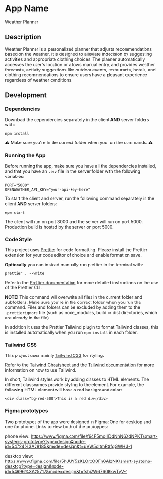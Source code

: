 # App Name
Weather Planner

## Description
Weather Planner is a personalized planner that adjusts recommendations based on the weather. It is designed to alleviate indecision by suggesting activities and appropriate clothing choices. The planner automatically accesses the user's location or allows manual entry, and provides weather forecasts, activity suggestions like outdoor events, restaurants, hotels, and clothing recommendations to ensure users have a pleasant experience regardless of weather conditions.

## Development


### Dependencies

Download the dependencies separately in the client
**AND** server folders with:

    npm install

⚠️ Make sure you're in the correct folder when you run
the commands. ⚠️


### Running the App

Before running the app, make sure you have all the
dependencies installed, and that you have an `.env`
file in the server folder with the following variables:

    PORT="5000"
    OPENWEATHER_API_KEY="your-api-key-here"


To start the client and server, run the following
command separately in the client **AND** server
folders:

    npm start

The client will run on port 3000 and the server will
run on port 5000. Production build is hosted by the
server on port 5000.


### Code Style

This project uses [Prettier](https://prettier.io/) for
code formatting. Please install the Prettier extension
for your code editor of choice and enable format on
save. 

**Optionally** you can instead manually run prettier
in the terminal with:

    prettier . --write

Refer to the [Prettier documentation](https://prettier.io/docs/en/cli.html) 
for more detailed instructions on the use of the
Prettier CLI.

**NOTE!** This command will overwrite all files in the
current folder and subfolders. Make sure you're in the
correct folder when you run the command. Files and
folders can be excluded by adding them to the
`.prettierignore` file (such as node_modules, build or
dist directories, which are already in the file). 

In addition it uses the Prettier Tailwind plugin to
format Tailwind classes, this is installed
automatically when you run `npm install` in each
folder.


### Tailwind CSS

This project uses mainly [Tailwind CSS](https://tailwindcss.com/) 
for styling. 

Refer to the [Tailwind Cheatsheet](https://tailwindcomponents.com/cheatsheet/) 
and the [Tailwind documentation](https://tailwindcss.com/docs/) 
for more information on how to use Tailwind.

In short, Tailwind styles work by adding classes to
HTML elements. The different classnames provide styling
to the element. For example, the following HTML element
will have a red background color:

    <div class="bg-red-500">This is a red div</div>

### Figma prototypes

Two prototypes of the app were designed in Figma: One for desktop and one for phone. 
Links to view both of the protoypes:

phone view: https://www.figma.com/file/f94F5moIIlDdNhN6XdNPKT/smart-systems-prototype?type=design&node-id=54724%3A28185&mode=design&t=uVW5cItmRGfgGWHU-1

desktop view: https://www.figma.com/file/5hJUY5zKLOrxO0Fn8A1zNK/smart-systems-desktop?type=design&node-id=54696%3A25717&mode=design&t=fshj2W6760BkwTyV-1
